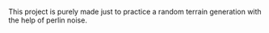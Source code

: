 This project is purely made just to practice a random terrain generation with the help of perlin noise.
